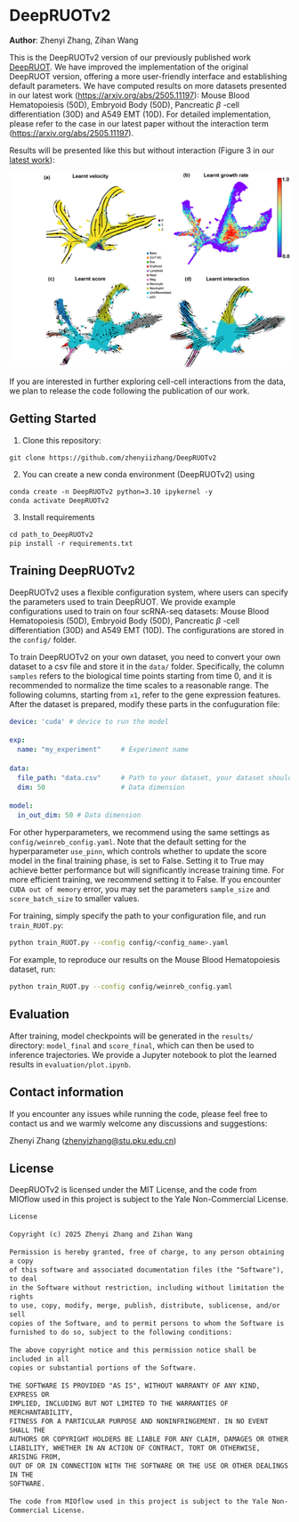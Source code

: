 # DeepRUOTv2

**Author**: Zhenyi Zhang, Zihan Wang

This is the DeepRUOTv2 version of our previously published work [DeepRUOT](https://github.com/zhenyiizhang/DeepRUOT). We have improved the implementation of the original DeepRUOT version, offering a more user-friendly interface and establishing default parameters. We have computed results on more datasets presented in our latest work (https://arxiv.org/abs/2505.11197): Mouse Blood Hematopoiesis (50D), Embryoid Body (50D), Pancreatic $\beta$ -cell differentiation (30D) and  A549 EMT (10D). For detailed implementation, please refer to the case in our latest paper without the interaction term (https://arxiv.org/abs/2505.11197).


Results will be presented like this but without interaction (Figure 3 in our [latest work](https://arxiv.org/abs/2505.11197)):
<br />
<div align="left">
  <a href="https://github.com/zhenyiizhang/DeepRUOTv2/">
    <img src="figures/figure2.png" alt="Logo" height="350">
  </a>

</div>

If you are interested in further exploring cell-cell interactions from the data, we plan to release the code following the publication of our work.

## Getting Started

1. Clone this repository:

```vim
git clone https://github.com/zhenyiizhang/DeepRUOTv2
```

2. You can create a new conda environment (DeepRUOTv2) using

```vim
conda create -n DeepRUOTv2 python=3.10 ipykernel -y
conda activate DeepRUOTv2
```

3. Install requirements
```vim
cd path_to_DeepRUOTv2
pip install -r requirements.txt
```

## Training DeepRUOTv2

DeepRUOTv2 uses a flexible configuration system, where users can specify the parameters used to train DeepRUOT. We provide example configurations used to train on four scRNA-seq datasets: Mouse Blood Hematopoiesis (50D), Embryoid Body (50D), Pancreatic $\beta$ -cell differentiation (30D) and  A549 EMT (10D). The configurations are stored in the `config/` folder.

To train DeepRUOTv2 on your own dataset, you need to convert your own dataset to a csv file and store it in the `data/` folder. Specifically, the column `samples` refers to the biological time points starting from time 0, and it is recommended to normalize the time scales to a reasonable range. The following columns, starting from `x1`, refer to the gene expression features. After the dataset is prepared, modify these parts in the confuguration file:

```yaml
device: 'cuda' # device to run the model

exp:
  name: "my_experiment"     # Experiment name

data:
  file_path: "data.csv"     # Path to your dataset, your dataset should be prepared as a csv file
  dim: 50                   # Data dimension

model:
  in_out_dim: 50 # Data dimension
```

For other hyperparameters, we recommend using the same settings as `config/weinreb_config.yaml`. Note that the default setting for the hyperparameter `use_pinn`, which controls whether to update the score model in the final training phase, is set to False. Setting it to True may achieve better performance but will significantly increase training time. For more efficient training, we recommend setting it to False. If you encounter  `CUDA out of memory` error, you may set the parameters `sample_size` and `score_batch_size` to smaller values.

For training, simply specify the path to your configuration file, and run  `train_RUOT.py`:

```bash
python train_RUOT.py --config config/<config_name>.yaml
```

For example, to reproduce our results on the Mouse Blood Hematopoiesis dataset, run:

```bash
python train_RUOT.py --config config/weinreb_config.yaml
```

## Evaluation

 After training, model checkpoints will be generated in the `results/` directory: `model_final` and `score_final`, which can then be used to inference trajectories. We provide a Jupyter notebook to plot the learned results in `evaluation/plot.ipynb`.

## Contact information

If you encounter any issues while running the code, please feel free to contact us and we warmly welcome any discussions and suggestions:

Zhenyi Zhang (zhenyizhang@stu.pku.edu.cn)





## License
DeepRUOTv2 is licensed under the MIT License, and the code from MIOflow used in this project is subject to the Yale Non-Commercial License.

```
License

Copyright (c) 2025 Zhenyi Zhang and Zihan Wang

Permission is hereby granted, free of charge, to any person obtaining a copy
of this software and associated documentation files (the "Software"), to deal
in the Software without restriction, including without limitation the rights
to use, copy, modify, merge, publish, distribute, sublicense, and/or sell
copies of the Software, and to permit persons to whom the Software is
furnished to do so, subject to the following conditions:

The above copyright notice and this permission notice shall be included in all
copies or substantial portions of the Software.

THE SOFTWARE IS PROVIDED "AS IS", WITHOUT WARRANTY OF ANY KIND, EXPRESS OR
IMPLIED, INCLUDING BUT NOT LIMITED TO THE WARRANTIES OF MERCHANTABILITY,
FITNESS FOR A PARTICULAR PURPOSE AND NONINFRINGEMENT. IN NO EVENT SHALL THE
AUTHORS OR COPYRIGHT HOLDERS BE LIABLE FOR ANY CLAIM, DAMAGES OR OTHER
LIABILITY, WHETHER IN AN ACTION OF CONTRACT, TORT OR OTHERWISE, ARISING FROM,
OUT OF OR IN CONNECTION WITH THE SOFTWARE OR THE USE OR OTHER DEALINGS IN THE
SOFTWARE.

The code from MIOflow used in this project is subject to the Yale Non-Commercial License.

```